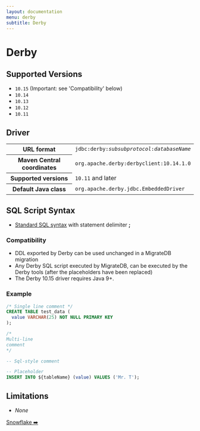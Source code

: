 ```yaml
---
layout: documentation
menu: derby
subtitle: Derby
---
```


# Derby

## Supported Versions

- `10.15` (Important: see 'Compatibility' below)
- `10.14`
- `10.13`
- `10.12`
- `10.11`

## Driver

<table class="table">
<tr>
<th>URL format</th>
<td><code>jdbc:derby:<i>subsubprotocol</i>:<i>databaseName</i></code></td>
</tr>
<tr>
<th>Maven Central coordinates</th>
<td><code>org.apache.derby:derbyclient:10.14.1.0</code></td>
</tr>
<tr>
<th>Supported versions</th>
<td><code>10.11</code> and later</td>
</tr>
<tr>
<th>Default Java class</th>
<td><code>org.apache.derby.jdbc.EmbeddedDriver</code></td>
</tr>
</table>

## SQL Script Syntax

- [Standard SQL syntax](/migratedb/documentation/concepts/migrations#sql-based-migrations#syntax) with statement delimiter **;**

### Compatibility

- DDL exported by Derby can be used unchanged in a MigrateDB migration
- Any Derby SQL script executed by MigrateDB, can be executed by the Derby tools (after the placeholders have been
  replaced)
- The Derby 10.15 driver requires Java 9+.

### Example

```sql
/* Single line comment */
CREATE TABLE test_data (
  value VARCHAR(25) NOT NULL PRIMARY KEY
);

/*
Multi-line
comment
*/

-- Sql-style comment

-- Placeholder
INSERT INTO ${tableName} (value) VALUES ('Mr. T');
```

## Limitations

- *None*

<p class="next-steps">
    <a class="btn btn-primary" href="/migratedb/documentation/database/snowflake">Snowflake ➡️</a>
</p>

